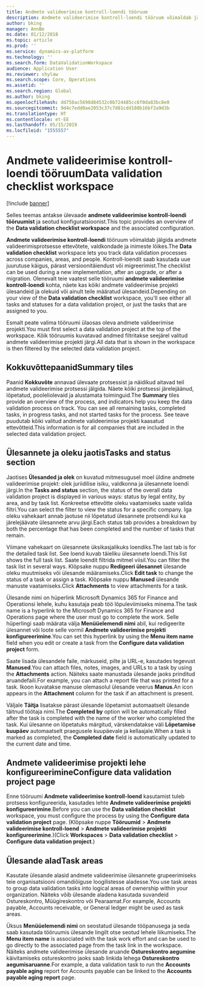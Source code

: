 ```yaml
---
title: Andmete valideerimise kontroll-loendi tööruum
description: Andmete valideerimise kontroll-loendi tööruum võimaldab jälgida andmete valideerimisprotsesse ettevõtete, valdkondade ja inimeste lõikes. Kontroll-loendit saab kasutada uue juurutuse käigus, pärast versioonitäiendust või migreerimist.
author: bking
manager: AnnBe
ms.date: 01/12/2018
ms.topic: article
ms.prod: ''
ms.service: dynamics-ax-platform
ms.technology: ''
ms.search.form: DataValidationWorkspace
audience: Application User
ms.reviewer: shylaw
ms.search.scope: Core, Operations
ms.assetid: ''
ms.search.region: Global
ms.author: bking
ms.openlocfilehash: dd758ac5698d84532c0b724485cc6f0da83bc8e0
ms.sourcegitcommit: 9d4c7edd0ae2053c37c7d81cdd180b16bf3a9d3b
ms.translationtype: HT
ms.contentlocale: et-EE
ms.lasthandoff: 05/15/2019
ms.locfileid: "1555557"
---
```

# <a name="data-validation-checklist-workspace"></a><span data-ttu-id="9e071-104">Andmete valideerimise kontroll-loendi tööruum</span><span class="sxs-lookup"><span data-stu-id="9e071-104">Data validation checklist workspace</span></span>

[!include [banner](../includes/banner.md)]

<span data-ttu-id="9e071-105">Selles teemas antakse ülevaade **andmete valideerimise kontroll-loendi tööruumist** ja seotud konfiguratsioonist.</span><span class="sxs-lookup"><span data-stu-id="9e071-105">This topic provides an overview of the **Data validation checklist workspace** and the associated configuration.</span></span>

<span data-ttu-id="9e071-106">**Andmete valideerimise kontroll-loendi** tööruum võimaldab jälgida andmete valideerimisprotsesse ettevõtete, valdkondade ja inimeste lõikes.</span><span class="sxs-lookup"><span data-stu-id="9e071-106">The **Data validation checklist** workspace lets you track data validation processes across companies, areas, and people.</span></span> <span data-ttu-id="9e071-107">Kontroll-loendit saab kasutada uue juurutuse käigus, pärast versioonitäiendust või migreerimist.</span><span class="sxs-lookup"><span data-stu-id="9e071-107">The checklist can be used during a new implementation, after an upgrade, or after a migration.</span></span> <span data-ttu-id="9e071-108">Olenevalt teie vaatest selle tööruumi **andmete valideerimise kontroll-loendi** kohta, näete kas kõiki andmete valideerimise projekti ülesandeid ja olekuid või ainult teile määratud ülesandeid.</span><span class="sxs-lookup"><span data-stu-id="9e071-108">Depending on your view of the **Data validation checklist** workspace, you'll see either all tasks and statuses for a data validation project, or just the tasks that are assigned to you.</span></span>

<span data-ttu-id="9e071-109">Esmalt peate valima tööruumi ülaosas oleva andmete valideerimise projekti.</span><span class="sxs-lookup"><span data-stu-id="9e071-109">You must first select a data validation project at the top of the workspace.</span></span> <span data-ttu-id="9e071-110">Kõik tööruumis kuvatavad andmed filtritakse seejärel valitud andmete valideerimise projekti järgi.</span><span class="sxs-lookup"><span data-stu-id="9e071-110">All data that is shown in the workspace is then filtered by the selected data validation project.</span></span>

## <a name="summary-tiles"></a><span data-ttu-id="9e071-111">Kokkuvõttepaanid</span><span class="sxs-lookup"><span data-stu-id="9e071-111">Summary tiles</span></span>

<span data-ttu-id="9e071-112">Paanid **Kokkuvõte** annavad ülevaate protsessist ja näidikud aitavad teil andmete valideerimise protsessi jälgida. Näete kõiki protsessi järelejäänud, lõpetatud, pooleliolevaid ja alustamata toiminguid.</span><span class="sxs-lookup"><span data-stu-id="9e071-112">The **Summary** tiles provide an overview of the process, and indicators help you keep the data validation process on track. You can see all remaining tasks, completed tasks, in progress tasks, and not started tasks for the process.</span></span> <span data-ttu-id="9e071-113">See teave puudutab kõiki valitud andmete valideerimise projekti kaasatud ettevõtteid.</span><span class="sxs-lookup"><span data-stu-id="9e071-113">This information is for all companies that are included in the selected data validation project.</span></span>

## <a name="tasks-and-status-section"></a><span data-ttu-id="9e071-114">Ülesannete ja oleku jaotis</span><span class="sxs-lookup"><span data-stu-id="9e071-114">Tasks and status section</span></span>

<span data-ttu-id="9e071-115">Jaotises **Ülesanded ja olek** on kuvatud mitmesugusel moel üldine andmete valideerimise projekt: olek juriidilise isiku, valdkonna ja ülesannete loendi järgi.</span><span class="sxs-lookup"><span data-stu-id="9e071-115">In the **Tasks and status** section, the status of the overall data validation project is displayed in various ways: status by legal entity, by area, and by task list.</span></span> <span data-ttu-id="9e071-116">Konkreetse ettevõtte oleku vaatamiseks saate valida filtri.</span><span class="sxs-lookup"><span data-stu-id="9e071-116">You can select the filter to view the status for a specific company.</span></span> <span data-ttu-id="9e071-117">Iga oleku vahekaart annab jaotuse nii lõpetatud ülesannete protsendi kui ka järelejäävate ülesannete arvu järgi.</span><span class="sxs-lookup"><span data-stu-id="9e071-117">Each status tab provides a breakdown by both the percentage that has been completed and the number of tasks that remain.</span></span>

<span data-ttu-id="9e071-118">Viimane vahekaart on ülesannete üksikasjalikuks loendiks.</span><span class="sxs-lookup"><span data-stu-id="9e071-118">The last tab is for the detailed task list.</span></span> <span data-ttu-id="9e071-119">See loend kuvab täieliku ülesannete loendi.</span><span class="sxs-lookup"><span data-stu-id="9e071-119">This list shows the full task list.</span></span>
<span data-ttu-id="9e071-120">Saate loendit filtrida mitmel viisil.</span><span class="sxs-lookup"><span data-stu-id="9e071-120">You can filter the task list in several ways.</span></span> <span data-ttu-id="9e071-121">Klõpsake nuppu **Redigeeri ülesannet** ülesande oleku muutmiseks või ülesande määramiseks.</span><span class="sxs-lookup"><span data-stu-id="9e071-121">Click **Edit task** to change the status of a task or assign a task.</span></span> <span data-ttu-id="9e071-122">Klõpsake nuppu **Manused** ülesande manuste vaatamiseks.</span><span class="sxs-lookup"><span data-stu-id="9e071-122">Click **Attachments** to view attachments for a task.</span></span>

<span data-ttu-id="9e071-123">Ülesande nimi on hüperlink Microsoft Dynamics 365 for Finance and Operationsi lehele, kuhu kasutaja peab töö lõpuleviimiseks minema.</span><span class="sxs-lookup"><span data-stu-id="9e071-123">The task name is a hyperlink to the Microsoft Dynamics 365 for Finance and Operations page where the user must go to complete the work.</span></span> <span data-ttu-id="9e071-124">Selle hüperlingi saab määrata välja **Menüüelemendi nimi** abil, kui redigeerite ülesannet või loote selle vormil **Andmete valideerimise projekti konfigureerimine**.</span><span class="sxs-lookup"><span data-stu-id="9e071-124">You can set this hyperlink by using the **Menu item name** field when you edit or create a task from the **Configure data validation project** form.</span></span>

<span data-ttu-id="9e071-125">Saate lisada ülesandele faile, märkuseid, pilte ja URL-e, kasutades tegevust **Manused**.</span><span class="sxs-lookup"><span data-stu-id="9e071-125">You can attach files, notes, images, and URLs to a task by using the **Attachments** action.</span></span> <span data-ttu-id="9e071-126">Näiteks saate manustada ülesande jaoks prinditud aruandefaili.</span><span class="sxs-lookup"><span data-stu-id="9e071-126">For example, you can attach a report file that was printed for a task.</span></span> <span data-ttu-id="9e071-127">Ikoon kuvatakse manuse olemasolul ülesande veerus **Manus**.</span><span class="sxs-lookup"><span data-stu-id="9e071-127">An icon appears in the **Attachment** column for the task if an attachment is present.</span></span>

<span data-ttu-id="9e071-128">Väljale **Täitja** lisatakse pärast ülesande lõpetamist automaatselt ülesande täitnud töötaja nimi.</span><span class="sxs-lookup"><span data-stu-id="9e071-128">The **Completed by** option will be automatically filled after the task is completed with the name of the worker who completed the task.</span></span> <span data-ttu-id="9e071-129">Kui ülesanne on lõpetatuks märgitud, värskendatakse väli **Lõpetamise kuupäev** automaatselt praegusele kuupäevale ja kellaajale.</span><span class="sxs-lookup"><span data-stu-id="9e071-129">When a task is marked as completed, the **Completed date** field is automatically updated to the current date and time.</span></span>

## <a name="configure-data-validation-project-page"></a><span data-ttu-id="9e071-130">Andmete valideerimise projekti lehe konfigureerimine</span><span class="sxs-lookup"><span data-stu-id="9e071-130">Configure data validation project page</span></span>

<span data-ttu-id="9e071-131">Enne tööruumi **Andmete valideerimise kontroll-loend** kasutamist tuleb protsess konfigureerida, kasutades lehte **Andmete valideerimise projekti konfigureerimine**.</span><span class="sxs-lookup"><span data-stu-id="9e071-131">Before you can use the **Data validation checklist** workspace, you must configure the process by using the **Configure data validation project** page.</span></span> <span data-ttu-id="9e071-132">(Klõpsake nuppe **Tööruumid** \> **Andmete valideerimise kontroll-loend** \> **Andmete valideerimise projekti konfigureerimine**.)</span><span class="sxs-lookup"><span data-stu-id="9e071-132">(Click **Workspaces** \> **Data validation checklist** \> **Configure data validation project**.)</span></span>

## <a name="task-areas"></a><span data-ttu-id="9e071-133">Ülesande alad</span><span class="sxs-lookup"><span data-stu-id="9e071-133">Task areas</span></span>

<span data-ttu-id="9e071-134">Kasutate ülesande alasid andmete valideerimise ülesannete grupeerimiseks teie organisatsiooni omandiõiguse loogilistesse aladesse.</span><span class="sxs-lookup"><span data-stu-id="9e071-134">You use task areas to group data validation tasks into logical areas of ownership within your organization.</span></span> <span data-ttu-id="9e071-135">Näiteks võib ülesande aladena kasutada suvandeid Ostureskontro, Müügireskontro või Pearaamat.</span><span class="sxs-lookup"><span data-stu-id="9e071-135">For example, Accounts payable, Accounts receivable, or General ledger might be used as task areas.</span></span>

<span data-ttu-id="9e071-136">Üksus **Menüüelemendi nimi** on seostatud ülesande tööpanusega ja seda saab kasutada tööruumis ülesande lingilt otse seotud lehele liikumiseks.</span><span class="sxs-lookup"><span data-stu-id="9e071-136">The **Menu item name** is associated with the task work effort and can be used to go directly to the associated page from the task link in the workspace.</span></span> <span data-ttu-id="9e071-137">Näiteks andmete valideerimise ülesande aruande **Ostureskontro aegumine** käivitamiseks ostureskontro jaoks saab linkida lehega **Ostureskontro aegumisaruanne**.</span><span class="sxs-lookup"><span data-stu-id="9e071-137">For example, a data validation task to run the **Accounts payable aging** report for Accounts payable can be linked to the **Accounts payable aging report** page.</span></span>
